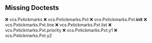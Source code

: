 Missing Doctests
----------------
:x:    vcs.Pxtickmarks
:x:    vcs.Pxtickmarks.Pxt
:x:    vcs.Pxtickmarks.Pxt.__init__
:x:    vcs.Pxtickmarks.Pxt.line
:x:    vcs.Pxtickmarks.Pxt.list
:x:    vcs.Pxtickmarks.Pxt.priority
:x:    vcs.Pxtickmarks.Pxt.y1
:x:    vcs.Pxtickmarks.Pxt.y2
